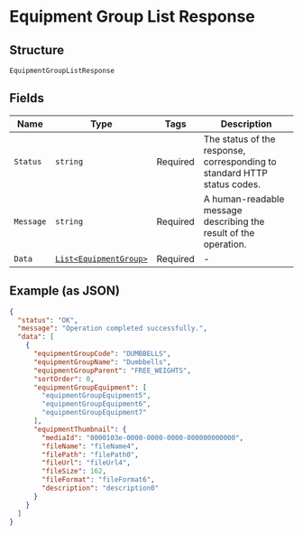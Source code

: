 
# Equipment Group List Response

## Structure

`EquipmentGroupListResponse`

## Fields

| Name | Type | Tags | Description |
|  --- | --- | --- | --- |
| `Status` | `string` | Required | The status of the response, corresponding to standard HTTP status codes. |
| `Message` | `string` | Required | A human-readable message describing the result of the operation. |
| `Data` | [`List<EquipmentGroup>`](../../doc/models/equipment-group.md) | Required | - |

## Example (as JSON)

```json
{
  "status": "OK",
  "message": "Operation completed successfully.",
  "data": [
    {
      "equipmentGroupCode": "DUMBBELLS",
      "equipmentGroupName": "Dumbbells",
      "equipmentGroupParent": "FREE_WEIGHTS",
      "sortOrder": 0,
      "equipmentGroupEquipment": [
        "equipmentGroupEquipment5",
        "equipmentGroupEquipment6",
        "equipmentGroupEquipment7"
      ],
      "equipmentThumbnail": {
        "mediaId": "0000103e-0000-0000-0000-000000000000",
        "fileName": "fileName4",
        "filePath": "filePath0",
        "fileUrl": "fileUrl4",
        "fileSize": 162,
        "fileFormat": "fileFormat6",
        "description": "description0"
      }
    }
  ]
}
```


